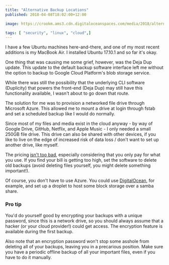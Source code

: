 ```yaml
---
title: "Alternative Backup Locations"
published: 2018-04-08T18:02:00+12:00

image: https://crookm.ams3.cdn.digitaloceanspaces.com/media/2018/alternative-backup-locations--1af25f31-2bab-4d06-b33d-c32281b37bc4.png

tags: [ "security", "linux", "cloud",]
---
```


I have a few Ubuntu machines here-and-there, and one of my most recent additions is my MacBook Air. I installed Ubuntu 17.10.1 and so far it's okay.

One thing that was causing me some grief, however, was the Deja Dup update. This update to the default backup software interface left me without the option to backup to Google Cloud Platform's blob storage service.

While there was still the possibility that the underlying CLI software (Duplicity) that powers the front-end (Deja Dup) may still have this functionality available, I wasn't about to go down that route.

The solution for me was to provision a networked file drive through Microsoft Azure. This allowed me to mount a drive at login through fstab and set a scheduled backup like I would do normally.

Since most of my files and media exist in the cloud anyway - by way of Google Drive, GitHub, Netflix, and Apple Music - I only needed a small 250GB file drive. This drive can also be shared with other devices, if you like to live on the edge of increased risk of data loss / don't want to set up another drive, like myself.

The pricing [isn't too bad](https://azure.microsoft.com/en-us/pricing/details/storage/files/), especially considering that you only pay for what you use. If you find your bill is getting too high, set the software to delete old backups (avoid deleting files yourself, you might delete something important!).

Of course, you don't have to use Azure. You could use [DigitalOcean](https://m.do.co/c/f8ffd8a5f356), for example, and set up a droplet to host some block storage over a samba share.

### Pro tip

You'd do yourself good by encrypting your backups with a unique password, since this is a network drive, so you should always assume that a hacker (or your cloud provider!) could get access. The encryption feature is available during the first backup.

Also note that an encryption password won't stop some asshole from deleting all of your backups, leaving you in a precarious position. Make sure you have a periodic offline backup of all your important files, even if you have to do it manually.
